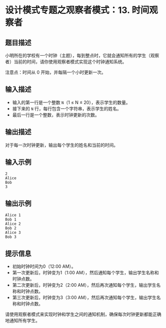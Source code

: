 # 设计模式专题之观察者模式：13. 时间观察者

## 题目描述
小明所在的学校有一个时钟（主题），每到整点时，它就会通知所有的学生（观察者）当前的时间，请你使用观察者模式实现这个时钟通知系统。

注意点：时间从 0 开始，并每隔一个小时更新一次。

## 输入描述
- 输入的第一行是一个整数 `N`（1 ≤ N ≤ 20），表示学生的数量。
- 接下来的 `N` 行，每行包含一个字符串，表示学生的姓名。
- 最后一行是一个整数，表示时钟更新的次数。

## 输出描述
对于每一次时钟更新，输出每个学生的姓名和当前的时间。

## 输入示例
```
2
Alice
Bob
3
```

## 输出示例
```
Alice 1
Bob 1
Alice 2
Bob 2
Alice 3
Bob 3
```

## 提示信息
- 初始时钟时间为0（12:00 AM）。
- 第一次更新后，时钟变为1（1:00 AM），然后通知每个学生，输出学生名称和时钟点数。
- 第二次更新后，时钟变为2（2:00 AM），然后再次通知每个学生，输出学生名称和时钟点数。
- 第三次更新后，时钟变为3（3:00 AM），然后再次通知每个学生，输出学生名称和时钟点数。

请使用观察者模式来实现时钟和学生之间的通知机制，确保每次时钟更新都能正确地通知所有学生。